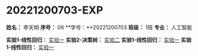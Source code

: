 # 20221200703-EXP
**姓名：** 李天明  **序号：** 06 **学号：**20221200703 **班级：** 1班 **专业：** 人工智能

**实验1-线性回归：** [实验一](./Exp1)
**实验2-决策树：** [实验二](./Exp1)
**实验1-线性回归：** [实验一](./Exp1)
**实验1-线性回归：** [实验一](./Exp1)
